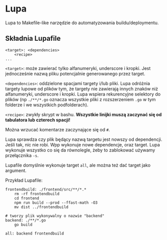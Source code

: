 Lupa
====

Lupa to Makefile-like narzędzie do automatyzowania buildu/deploymentu.

Składnia Lupafile
-------------------
```
<target>: <dependencies>
    <recipe>
...
```

`<target>`: może zawierać tylko alfanumeryki, underscore i kropki. Jest jednocześnie nazwą pliku potencjalnie generowanego przez target.

`<dependencies>`: oddzielone spacjami targety i/lub pliki. Lupa odróżnia targety lupowe od plików tym, że targety nie zawierają innych znaków niż alfanumeryki, underscore i kropki. Lupa wspiera rekurencyjne selektory do plików (np `./**/*.go` oznacza wszystkie pliki z rozszerzeniem `.go` w tym folderze i we wszystkich podfolderach).

`<recipe>`: zwykły skrypt w bashu. **Wszystkie linijki muszą zaczynać się od tabulatora lub czterech spacji!**

Można wrzucać komentarze zaczynające się od `#`.

Lupa sprawdza czy plik będący nazwą targetu jest nowszy od dependencji. Jeśli tak, nic nie robi. Wpp wykonuje nowe dependencje, oraz target. Lupa wykonuje wszystko co się da równolegle, żeby to zablokować używamy przełącznika `-s`.

Lupafile domyślnie wykonuje target `all`, ale można też dać target jako argument.

Przykład Lupafile:

```
frontendbuild: ./frontend/src/**/*.*
    rm -rf frontendbuild
    cd frontend
    npm run build --prod --ffast-math -O3
    mv dist ../frontendbuild

# tworzy plik wykonywalny o nazwie "backend"
backend: ./**/*.go
    go build

all: backend frontendbuild
```